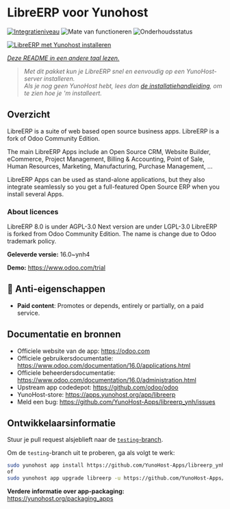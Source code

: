 <!--
NB: Deze README is automatisch gegenereerd door <https://github.com/YunoHost/apps/tree/master/tools/readme_generator>
Hij mag NIET handmatig aangepast worden.
-->

# LibreERP voor Yunohost

[![Integratieniveau](https://apps.yunohost.org/badge/integration/libreerp)](https://ci-apps.yunohost.org/ci/apps/libreerp/)
![Mate van functioneren](https://apps.yunohost.org/badge/state/libreerp)
![Onderhoudsstatus](https://apps.yunohost.org/badge/maintained/libreerp)

[![LibreERP met Yunohost installeren](https://install-app.yunohost.org/install-with-yunohost.svg)](https://install-app.yunohost.org/?app=libreerp)

*[Deze README in een andere taal lezen.](./ALL_README.md)*

> *Met dit pakket kun je LibreERP snel en eenvoudig op een YunoHost-server installeren.*  
> *Als je nog geen YunoHost hebt, lees dan [de installatiehandleiding](https://yunohost.org/install), om te zien hoe je 'm installeert.*

## Overzicht

LibreERP is a suite of web based open source business apps. LibreERP is a fork of Odoo Community Edition.

The main LibreERP Apps include an Open Source CRM, Website Builder, eCommerce, Project Management, Billing &amp; Accounting, Point of Sale, Human Resources, Marketing, Manufacturing, Purchase Management, ...

LibreERP Apps can be used as stand-alone applications, but they also integrate seamlessly so you get a full-featured Open Source ERP when you install several Apps.

### About licences
LibreERP 8.0 is under AGPL-3.0
Next version are under LGPL-3.0
LibreERP is forked from Odoo Community Edition. The name is change due to Odoo trademark policy.


**Geleverde versie:** 16.0~ynh4

**Demo:** <https://www.odoo.com/trial>
## :red_circle: Anti-eigenschappen

- **Paid content**: Promotes or depends, entirely or partially, on a paid service.

## Documentatie en bronnen

- Officiele website van de app: <https://odoo.com>
- Officiele gebruikersdocumentatie: <https://www.odoo.com/documentation/16.0/applications.html>
- Officiele beheerdersdocumentatie: <https://www.odoo.com/documentation/16.0/administration.html>
- Upstream app codedepot: <https://github.com/odoo/odoo>
- YunoHost-store: <https://apps.yunohost.org/app/libreerp>
- Meld een bug: <https://github.com/YunoHost-Apps/libreerp_ynh/issues>

## Ontwikkelaarsinformatie

Stuur je pull request alsjeblieft naar de [`testing`-branch](https://github.com/YunoHost-Apps/libreerp_ynh/tree/testing).

Om de `testing`-branch uit te proberen, ga als volgt te werk:

```bash
sudo yunohost app install https://github.com/YunoHost-Apps/libreerp_ynh/tree/testing --debug
of
sudo yunohost app upgrade libreerp -u https://github.com/YunoHost-Apps/libreerp_ynh/tree/testing --debug
```

**Verdere informatie over app-packaging:** <https://yunohost.org/packaging_apps>
